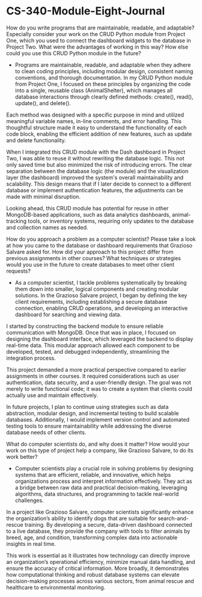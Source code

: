 # CS-340-Module-Eight-Journal

How do you write programs that are maintainable, readable, and adaptable? Especially consider your work on the CRUD Python module from Project One, which you used to connect the dashboard widgets to the database in Project Two. What were the advantages of working in this way? How else could you use this CRUD Python module in the future?

- Programs are maintainable, readable, and adaptable when they adhere to clean coding principles, including modular design, consistent naming conventions, and thorough documentation. In my CRUD Python module from Project One, I focused on these principles by organizing the code into a single, reusable class (AnimalShelter), which manages all database interactions through clearly defined methods: create(), read(), update(), and delete().

Each method was designed with a specific purpose in mind and utilized meaningful variable names, in-line comments, and error handling. This thoughtful structure made it easy to understand the functionality of each code block, enabling the efficient addition of new features, such as update and delete functionality.

When I integrated this CRUD module with the Dash dashboard in Project Two, I was able to reuse it without rewriting the database logic. This not only saved time but also minimized the risk of introducing errors. The clear separation between the database logic (the module) and the visualization layer (the dashboard) improved the system's overall maintainability and scalability. This design means that if I later decide to connect to a different database or implement authentication features, the adjustments can be made with minimal disruption.

Looking ahead, this CRUD module has potential for reuse in other MongoDB-based applications, such as data analytics dashboards, animal-tracking tools, or inventory systems, requiring only updates to the database and collection names as needed.

How do you approach a problem as a computer scientist? Please take a look at how you came to the database or dashboard requirements that Grazioso Salvare asked for. How did your approach to this project differ from previous assignments in other courses? What techniques or strategies would you use in the future to create databases to meet other client requests?

- As a computer scientist, I tackle problems systematically by breaking them down into smaller, logical components and creating modular solutions. In the Grazioso Salvare project, I began by defining the key client requirements, including establishing a secure database connection, enabling CRUD operations, and developing an interactive dashboard for searching and viewing data.

I started by constructing the backend module to ensure reliable communication with MongoDB. Once that was in place, I focused on designing the dashboard interface, which leveraged the backend to display real-time data. This modular approach allowed each component to be developed, tested, and debugged independently, streamlining the integration process.

This project demanded a more practical perspective compared to earlier assignments in other courses. It required considerations such as user authentication, data security, and a user-friendly design. The goal was not merely to write functional code; it was to create a system that clients could actually use and maintain effectively.

In future projects, I plan to continue using strategies such as data abstraction, modular design, and incremental testing to build scalable databases. Additionally, I would implement version control and automated testing tools to ensure maintainability while addressing the diverse database needs of other clients.

What do computer scientists do, and why does it matter? How would your work on this type of project help a company, like Grazioso Salvare, to do its work better?

- Computer scientists play a crucial role in solving problems by designing systems that are efficient, reliable, and innovative, which helps organizations process and interpret information effectively. They act as a bridge between raw data and practical decision-making, leveraging algorithms, data structures, and programming to tackle real-world challenges.

In a project like Grazioso Salvare, computer scientists significantly enhance the organization’s ability to identify dogs that are suitable for search-and-rescue training. By developing a secure, data-driven dashboard connected to a live database, they provide the company with tools to filter animals by breed, age, and condition, transforming complex data into actionable insights in real time.

This work is essential as it illustrates how technology can directly improve an organization’s operational efficiency, minimize manual data handling, and ensure the accuracy of critical information. More broadly, it demonstrates how computational thinking and robust database systems can elevate decision-making processes across various sectors, from animal rescue and healthcare to environmental monitoring.
